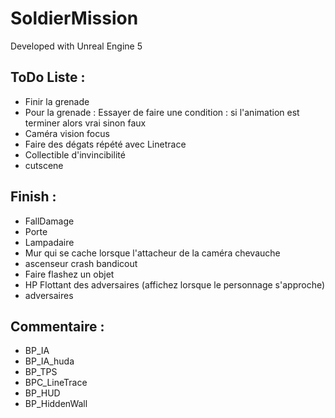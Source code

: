 # SoldierMission

Developed with Unreal Engine 5

## ToDo Liste :
- Finir la grenade
- Pour la grenade : Essayer de faire une condition : si l'animation est terminer alors vrai sinon faux
- Caméra vision focus
- Faire des dégats répété avec Linetrace
- Collectible d'invincibilité
- cutscene

## Finish :
- FallDamage
- Porte
- Lampadaire
- Mur qui se cache lorsque l'attacheur de la caméra chevauche
- ascenseur crash bandicout
- Faire flashez un objet
- HP Flottant des adversaires (affichez lorsque le personnage s'approche)
- adversaires

## Commentaire :
- BP_IA
- BP_IA_huda
- BP_TPS
- BPC_LineTrace
- BP_HUD
- BP_HiddenWall

